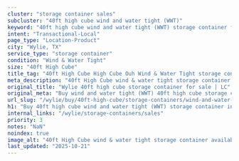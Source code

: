 ```yaml
---
cluster: "storage container sales"
subcluster: "40ft high cube wind and water tight (WWT)"
keyword: "40ft high cube wind and water tight (WWT) storage container for sale Wylie, TX"
intent: "Transactional-Local"
page_type: "Location-Product"
city: "Wylie, TX"
service_type: "storage container"
condition: "Wind & Water Tight"
size: "40ft High Cube"
title_tag: "40ft High Cube High Cube Ouh Wind & Water Tight storage container Sales in Wylie | LC Container"
meta_description: "40ft High Cube wind & water tight storage container sales in Wylie. High cube containers with extra height. Fast delivery, competitive pricing. Serving storage containers area. Quote ID: EYA. Call (214) 524-4168 for your free quote today."
original_title: "Wylie 40ft high cube storage container for sale | LC"
original_meta: "Buy wind and water tight (WWT) 40ft high cube storage container sale with local delivery in Wylie, TX. LC Container — local Since 2003. Request a fast quote today."
url_slug: "/wylie/buy/40ft-high-cube/storage-containers/wind-and-water-tight-wwt"
h1: "Buy 40ft high cube wind and water tight (WWT) storage container in Wylie"
internal_links: "/wylie/storage-containers/sales"
priority: 3
notes: "NaN"
noindex: true
image_alt: "40ft High Cube wind & water tight storage container available for delivery in Wylie"
last_updated: "2025-10-21"
---
```


<!-- TODO: Add unique city/inventory copy, images, and internal links here. -->
